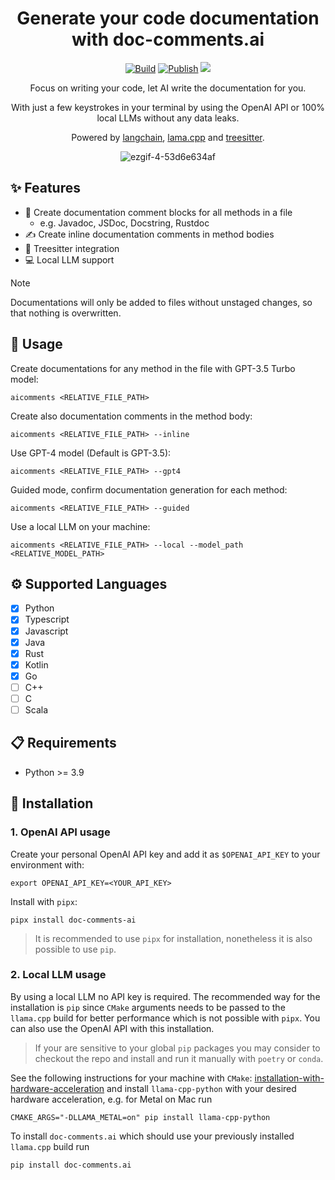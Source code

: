 <div align="center">

# Generate your code documentation with doc-comments.ai

[![Build](https://github.com/fynnfluegge/doc-comments.ai/actions/workflows/build.yaml/badge.svg)](https://github.com/fynnfluegge/doc-comments.ai/actions/workflows/build.yaml)
[![Publish](https://github.com/fynnfluegge/doc-comments.ai/actions/workflows/publish.yaml/badge.svg)](https://github.com/fynnfluegge/doc-comments.ai/actions/workflows/publish.yaml)
<img src="https://img.shields.io/badge/License-MIT-green.svg"/>
</a>
</div>

<div align="center">

Focus on writing your code, let AI write the documentation for you. 

With just a few keystrokes in your terminal by using the OpenAI API or 100% local LLMs without any data leaks.

Powered by [langchain](https://github.com/langchain-ai/langchain), [lama.cpp](https://github.com/ggerganov/llama.cpp) and [treesitter](https://github.com/tree-sitter/tree-sitter).

![ezgif-4-53d6e634af](https://github.com/fynnfluegge/doc-comments.ai/assets/16321871/8f2756cb-36f9-43c6-94b1-658b89b49786)

</div>


## ✨ Features
- 📝 Create documentation comment blocks for all methods in a file
  - e.g. Javadoc, JSDoc, Docstring, Rustdoc
- ✍️ Create inline documentation comments in method bodies
- 🌳 Treesitter integration
- 💻 Local LLM support

> [!NOTE]
> Documentations will only be added to files without unstaged changes, so that nothing is overwritten.

## 🚀 Usage
Create documentations for any method in the file with GPT-3.5 Turbo model:
```
aicomments <RELATIVE_FILE_PATH>
```
Create also documentation comments in the method body:
```
aicomments <RELATIVE_FILE_PATH> --inline
```
Use GPT-4 model (Default is GPT-3.5):
```
aicomments <RELATIVE_FILE_PATH> --gpt4
```
Guided mode, confirm documentation generation for each method:
```
aicomments <RELATIVE_FILE_PATH> --guided
```
Use a local LLM on your machine:
```
aicomments <RELATIVE_FILE_PATH> --local --model_path <RELATIVE_MODEL_PATH>
``` 

## ⚙️ Supported Languages
- [x] Python
- [x] Typescript
- [x] Javascript
- [x] Java
- [x] Rust
- [x] Kotlin
- [x] Go
- [ ] C++
- [ ] C
- [ ] Scala

## 📋 Requirements

- Python >= 3.9

## 🔧 Installation
### 1. OpenAI API usage
Create your personal OpenAI API key and add it as `$OPENAI_API_KEY` to your environment with:

```
export OPENAI_API_KEY=<YOUR_API_KEY>
```

Install with `pipx`:

```
pipx install doc-comments-ai
```

> It is recommended to use `pipx` for installation, nonetheless it is also possible to use `pip`.

### 2. Local LLM usage
By using a local LLM no API key is required. The recommended way for the installation is `pip` since `CMake` arguments needs to be passed to the `llama.cpp` build for better performance which is not possible with `pipx`.
You can also use the OpenAI API with this installation.
> If your are sensitive to your global `pip` packages you may consider to checkout the repo and install and run it manually with `poetry` or `conda`.

See the following instructions for your machine with `CMake`: [installation-with-hardware-acceleration](https://github.com/abetlen/llama-cpp-python#installation-with-hardware-acceleration)
and install `llama-cpp-python` with your desired hardware acceleration, e.g. for Metal on Mac run
```
CMAKE_ARGS="-DLLAMA_METAL=on" pip install llama-cpp-python
```

To install `doc-comments.ai` which should use your previously installed `llama.cpp` build run
```
pip install doc-comments.ai
```


